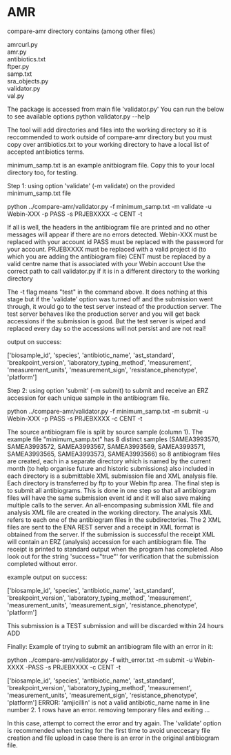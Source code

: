 # AMR


compare-amr directory contains (among other files)

amrcurl.py <br />
amr.py <br />
antibiotics.txt <br />
ftper.py <br />
samp.txt <br />
sra_objects.py <br />
validator.py <br />
val.py <br />


The package is accessed from main file 'validator.py'
You can run the below to see available options
python validator.py --help


The tool will add directories and files into the working directory so it is reccommended to work outside of compare-amr directory but you must copy over antibiotics.txt to your working directory to have a local list of accepted antibiotics terms.

minimum_samp.txt is an example anitbiogram file. Copy this to your local directory too, for testing. 

Step 1: using option 'validate' (-m validate) on the provided minimum_samp.txt file

python ../compare-amr/validator.py -f minimum_samp.txt -m validate -u Webin-XXX -p PASS -s PRJEBXXXX -c CENT -t

If all is well, the headers in the antibiogram file are printed and no other messages will appear if there are no errors detected. 
Webin-XXX must be replaced with your account id
PASS must be replaced with the password for your account.
PRJEBXXXX must be replaced with a valid project id (to which you are adding the antibiogram file)
CENT must be replaced by a valid centre name that is associated with your Webin account
Use the correct path to call validator.py if it is in a different directory to the working directory

The -t flag means "test" in the command above. It does nothing at this stage but if the 'validate' option was turned off and the submission went through, it would go to the test server instead of the production server. The test server behaves like the production server and you will get back accessions if the submission is good. But the test server is wiped and replaced every day so the accessions will not persist and are not real! 


output on success:

['biosample_id', 'species', 'antibiotic_name', 'ast_standard', 'breakpoint_version', 'laboratory_typing_method', 'measurement', 'measurement_units', 'measurement_sign', 'resistance_phenotype', 'platform']



Step 2: using option 'submit' (-m submit) to submit and receive an ERZ accession for each unique sample in the antibiogram file.

python ../compare-amr/validator.py -f minimum_samp.txt -m submit -u Webin-XXX -p PASS -s PRJEBXXXX -c CENT -t

The source antibiogram file is split by source sample (column 1). The example file "minimum_samp.txt" has 8 distinct samples (SAMEA3993570, SAMEA3993572, SAMEA3993567, SAMEA3993569, SAMEA3993571, SAMEA3993565, SAMEA3993573, SAMEA3993566) so 8 antibiogram files are created, each in a separate directory which is named by the current month (to help organise future and historic submissions) also included in each directory is a submittable XML submission file and XML analysis file. Each directory is transferred by ftp to your Webin ftp area. The final step is to submit all antibiograms. This is done in one step so that all antibiogram files will have the same submission event id and it will also save making multiple calls to the server. An all-encompasing submission XML file and analysis XML file are created in the working directory. The analysis XML refers to each one of the antibiogram files in the subdirectories. The 2 XML files are sent to the ENA REST server and a receipt in XML format is obtained from the server. If the submission is successful the receipt XML will contain an ERZ (analysis) accession for each antibiogram file. The receipt is printed to standard output when the program has completed. Also look out for the string 'success="true"' for verification that the submission completed without error.

example output on success:

['biosample_id', 'species', 'antibiotic_name', 'ast_standard', 'breakpoint_version', 'laboratory_typing_method', 'measurement', 'measurement_units', 'measurement_sign', 'resistance_phenotype', 'platform']
<?xml version="1.0" encoding="UTF-8"?>
<?xml-stylesheet type="text/xsl" href="receipt.xsl"?>
<RECEIPT receiptDate="2017-11-30T15:32:46.640Z" submissionFile="all_anal_sub_Nov-2017.xml" success="true">
     <ANALYSIS accession="ERZ243560" alias="SAMEA3993570_Nov-2017" status="PRIVATE"/>
     <ANALYSIS accession="ERZ243561" alias="SAMEA3993572_Nov-2017" status="PRIVATE"/>
     <ANALYSIS accession="ERZ243562" alias="SAMEA3993567_Nov-2017" status="PRIVATE"/>
     <ANALYSIS accession="ERZ243563" alias="SAMEA3993569_Nov-2017" status="PRIVATE"/>
     <ANALYSIS accession="ERZ243564" alias="SAMEA3993571_Nov-2017" status="PRIVATE"/>
     <ANALYSIS accession="ERZ243565" alias="SAMEA3993565_Nov-2017" status="PRIVATE"/>
     <ANALYSIS accession="ERZ243566" alias="SAMEA3993573_Nov-2017" status="PRIVATE"/>
     <ANALYSIS accession="ERZ243567" alias="SAMEA3993566_Nov-2017" status="PRIVATE"/>
     <SUBMISSION accession="ERA398936" alias="all_anal_sub_Nov-2017"/>
     <MESSAGES>
          <INFO>This submission is a TEST submission and will be discarded within 24 hours</INFO>
     </MESSAGES>
     <ACTIONS>ADD</ACTIONS>
</RECEIPT>


Finally:
Example of trying to submit an antibiogram file with an error in it:

python ../compare-amr/validator.py -f with_error.txt -m submit -u Webin-XXXX -PASS -s PRJEBXXXX -c CENT -t

['biosample_id', 'species', 'antibiotic_name', 'ast_standard', 'breakpoint_version', 'laboratory_typing_method', 'measurement', 'measurement_units', 'measurement_sign', 'resistance_phenotype', 'platform']
ERROR: 'amjicillin' is not a valid antibiotic_name name in line number 2.
1 rows have an error. removing temporary files and exiting ...

In this case, attempt to correct the error and try again. The 'validate' option is recommended when testing for the first time to avoid uneccesary file creation and file upload in case there is an error in the original antibiogram file.



